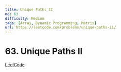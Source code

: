```yaml
---
title: Unique Paths II
no: 63
difficulty: Medium
tags: [Array, Dynamic Programming, Matrix]
url: https://leetcode.com/problems/unique-paths-ii/
---
```


# 63. Unique Paths II

[LeetCode](https://leetcode.com/problems/unique-paths-ii/)

